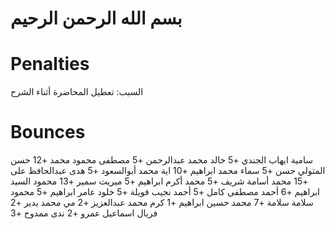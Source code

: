 # بسم الله الرحمن الرحيم

# Penalties
السبب: تعطيل المحاضرة أثناء الشرح

# Bounces
سامية ايهاب الجندي +5
خالد محمد عبدالرحمن +5
مصطفى محمود محمد +12
حسن المتولي حسن +5
سماء محمد ابراهيم +10
اية محمد أبوالسعود +5
هدى عبدالحافظ على +15
محمد أسامة شريف +5
محمد أكرم ابراهيم +5
ميريت سمير +13
محمود السيد ابراهيم +6
أحمد مصطفى كامل +5
أحمد نجيب فويلة +5
خلود عامر ابراهيم +5
محمود سلامة سلامة +7
محمد حسين ابراهيم +1
كرم محمد عبدالعزيز +2
مي محمد يدير +2
فريال اسماعيل عمرو +2
ندى ممدوح +3